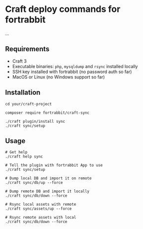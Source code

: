 # Craft deploy commands for fortrabbit

...

## Requirements

* Craft 3
* Executable binaries: `php`, `mysqldump` and `rsync` installed locally
* SSH key installed with fortrabbit (no password auth so far)
* MacOS or Linux (no Windows support so far) 

## Installation

```
cd your/craft-project

composer require fortrabbit/craft-sync

./craft plugin/install sync
./craft sync/setup
```


## Usage 
```
# Get help
./craft help sync

# Tell the plugin with fortrabbit App to use
./craft sync/setup

# Dump local DB and import it on remote 
./craft sync/db/up --force

# Dump remote DB and import it locally 
./craft sync/db/down --force

# Rsync local assets with remote 
./craft sync/assets/up --force

# Rsync remote assets with local
./craft sync/db/down --force


```

